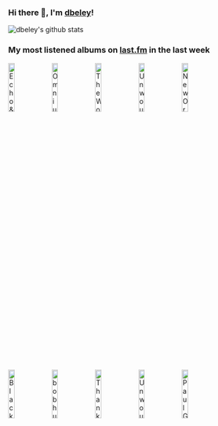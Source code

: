 ### Hi there 👋, I'm [dbeley](https://dbeley.ovh/en)!

![dbeley's github stats](https://github-readme-stats.vercel.app/api?username=dbeley)

### My most listened albums on [last.fm](https://www.last.fm/user/d_beley) in the last week

[<img src='https://lastfm.freetls.fastly.net/i/u/300x300/2d3ac84ac8684cc19a6704623ebcd3fc.png' width='16%' height='16%' alt='Echo & the Bunnymen - Crocodiles'>](https://www.last.fm/music/echo%2b%2526%2bthe%2bbunnymen/crocodiles)&nbsp;
[<img src='https://lastfm.freetls.fastly.net/i/u/300x300/2b3066697976457fc534199f15ff9ebd.png' width='16%' height='16%' alt='Omnium Gatherum - Beyond'>](https://www.last.fm/music/omnium%2bgatherum/beyond)&nbsp;
[<img src='https://lastfm.freetls.fastly.net/i/u/300x300/3d3a72ad16c941983af96a805eefeee3.jpg' width='16%' height='16%' alt='The World Is a Beautiful Place & I Am No Longer Afraid to Die - Harmlessness'>](https://www.last.fm/music/the%2bworld%2bis%2ba%2bbeautiful%2bplace%2b%2526%2bi%2bam%2bno%2blonger%2bafraid%2bto%2bdie/harmlessness)&nbsp;
[<img src='https://lastfm.freetls.fastly.net/i/u/300x300/8100872cf2438a1becc6f64859382cea.png' width='16%' height='16%' alt='Unwound - The Future of What'>](https://www.last.fm/music/unwound/the%2bfuture%2bof%2bwhat)&nbsp;
[<img src='https://lastfm.freetls.fastly.net/i/u/300x300/a6402bd935da8e2263b6fcd7becb5211.jpg' width='16%' height='16%' alt='New Order - Republic'>](https://www.last.fm/music/new%2border/republic)&nbsp;
<br>
[<img src='https://lastfm.freetls.fastly.net/i/u/300x300/b0e767ee8094446ac49886333f489cef.png' width='16%' height='16%' alt='Black Tambourine - Complete Recordings'>](https://www.last.fm/music/black%2btambourine/complete%2brecordings)&nbsp;
[<img src='https://lastfm.freetls.fastly.net/i/u/300x300/7c393742dbe64564ae8ea9c639c3c5c2.jpg' width='16%' height='16%' alt='bob hund - Jag rear ut min själ! Allt skall bort!!!'>](https://www.last.fm/music/bob%2bhund/jag%2brear%2but%2bmin%2bsj%25c3%25a4l%2521%2ballt%2bskall%2bbort%2521%2521%2521)&nbsp;
[<img src='https://lastfm.freetls.fastly.net/i/u/300x300/f0a9f50bde6c1a1f8d8d988ea11b3086.jpg' width='16%' height='16%' alt='Thank You Scientist - Maps of Non-Existent Places'>](https://www.last.fm/music/thank%2byou%2bscientist/maps%2bof%2bnon-existent%2bplaces)&nbsp;
[<img src='https://lastfm.freetls.fastly.net/i/u/300x300/e24d248462984a31a87209cc61231536.jpg' width='16%' height='16%' alt='Unwound - Fake Train'>](https://www.last.fm/music/unwound/fake%2btrain)&nbsp;
[<img src='https://lastfm.freetls.fastly.net/i/u/300x300/f29853891aaf472c8614da404ccb823b.jpg' width='16%' height='16%' alt='Paul Gilbert - Get Out Of My Yard'>](https://www.last.fm/music/paul%2bgilbert/get%2bout%2bof%2bmy%2byard)&nbsp;
<br>

